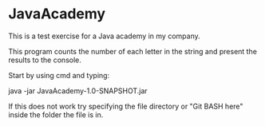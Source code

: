 # JavaAcademy
This is a test exercise for a Java academy in my company.

This program counts the number of each letter in the string and present the results to the console.

Start by using cmd and typing:

java -jar JavaAcademy-1.0-SNAPSHOT.jar

If this does not work try specifying the file directory or "Git BASH here" inside the folder the file is in.
